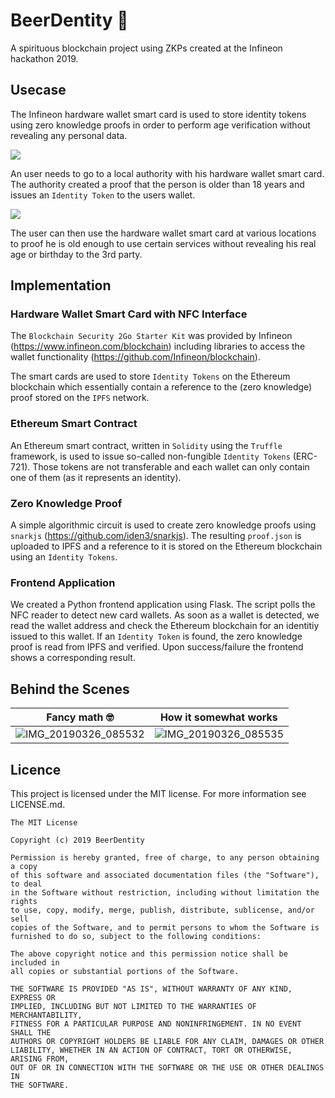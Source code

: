 # BeerDentity 🍺

A spirituous blockchain project using ZKPs created at the Infineon hackathon 2019.

## Usecase

The Infineon hardware wallet smart card is used to store identity tokens using zero knowledge proofs in order to perform age verification without revealing any personal data.

![](https://user-images.githubusercontent.com/6087393/55082333-c8c7ba00-50a1-11e9-9308-457940e13a37.png)

An user needs to go to a local authority with his hardware wallet smart card. The authority created a proof that the person is older than 18 years and issues an `Identity Token` to the users wallet.

![](https://user-images.githubusercontent.com/6087393/55082340-cb2a1400-50a1-11e9-8194-3cf828573357.png)

The user can then use the hardware wallet smart card at various locations to proof he is old enough to use certain services without revealing his real age or birthday to the 3rd party.

## Implementation

### Hardware Wallet Smart Card with NFC Interface

The `Blockchain Security 2Go Starter Kit` was provided by Infineon (https://www.infineon.com/blockchain) including libraries to access the wallet functionality (https://github.com/Infineon/blockchain).

The smart cards are used to store `Identity Tokens` on the Ethereum blockchain which essentially contain a reference to the (zero knowledge) proof stored on the `IPFS` network.

### Ethereum Smart Contract

An Ethereum smart contract, written in `Solidity` using the `Truffle` framework, is used to issue so-called non-fungible `Identity Tokens` (ERC-721). Those tokens are not transferable and each wallet can only contain one of them (as it represents an identity).

### Zero Knowledge Proof

A simple algorithmic circuit is used to create zero knowledge proofs using `snarkjs` (https://github.com/iden3/snarkjs). The resulting `proof.json` is uploaded to IPFS and a reference to it is stored on the Ethereum blockchain using an `Identity Tokens`.

### Frontend Application

We created a Python frontend application using Flask. The script polls the NFC reader to detect new card wallets. As soon as a wallet is detected, we read the wallet address and check the Ethereum blockchain for an identitiy issued to this wallet. If an `Identity Token` is found, the zero knowledge proof is read from IPFS and verified. Upon success/failure the frontend shows a corresponding result.

## Behind the Scenes

Fancy math 🤓 | How it somewhat works
------------ | -------------
![IMG_20190326_085532](https://user-images.githubusercontent.com/6087393/55083568-0b8a9180-50a4-11e9-8cdd-16e4fe6a6535.jpg) | ![IMG_20190326_085535](https://user-images.githubusercontent.com/6087393/55083560-075e7400-50a4-11e9-9c50-b47d440c48d4.jpg)

## Licence

This project is licensed under the MIT license. For more information see LICENSE.md.

```
The MIT License

Copyright (c) 2019 BeerDentity

Permission is hereby granted, free of charge, to any person obtaining a copy
of this software and associated documentation files (the "Software"), to deal
in the Software without restriction, including without limitation the rights
to use, copy, modify, merge, publish, distribute, sublicense, and/or sell
copies of the Software, and to permit persons to whom the Software is
furnished to do so, subject to the following conditions:

The above copyright notice and this permission notice shall be included in
all copies or substantial portions of the Software.

THE SOFTWARE IS PROVIDED "AS IS", WITHOUT WARRANTY OF ANY KIND, EXPRESS OR
IMPLIED, INCLUDING BUT NOT LIMITED TO THE WARRANTIES OF MERCHANTABILITY,
FITNESS FOR A PARTICULAR PURPOSE AND NONINFRINGEMENT. IN NO EVENT SHALL THE
AUTHORS OR COPYRIGHT HOLDERS BE LIABLE FOR ANY CLAIM, DAMAGES OR OTHER
LIABILITY, WHETHER IN AN ACTION OF CONTRACT, TORT OR OTHERWISE, ARISING FROM,
OUT OF OR IN CONNECTION WITH THE SOFTWARE OR THE USE OR OTHER DEALINGS IN
THE SOFTWARE.
```
